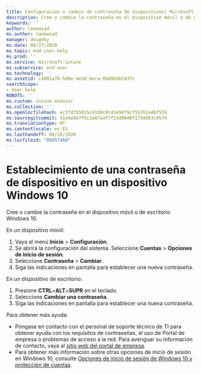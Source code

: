 ```yaml
---
title: Configuración o cambio de contraseña de dispositivos| Microsoft Docs
description: Cree o cambie la contraseña en el dispositivo móvil o de escritorio Windows 10.
keywords: ''
author: lenewsad
ms.author: lanewsad
manager: dougeby
ms.date: 08/27/2020
ms.topic: end-user-help
ms.prod: ''
ms.service: microsoft-intune
ms.subservice: end-user
ms.technology: ''
ms.assetid: c4801a78-580e-4e3d-beca-0b09b9b2437c
searchScope:
- User help
ROBOTS: ''
ms.custom: intune-enduser
ms.collection: ''
ms.openlocfilehash: ec3fdfb5015cd1b0c0c43e94f9cf55762e4bf559
ms.sourcegitcommit: 41e6e6b7f5c2a87aaf7f23d90d0f175dd63c0579
ms.translationtype: HT
ms.contentlocale: es-ES
ms.lasthandoff: 08/28/2020
ms.locfileid: "89057460"
---
```

# <a name="set-a-device-password-on-windows-10-device"></a>Establecimiento de una contraseña de dispositivo en un dispositivo Windows 10
Cree o cambie la contraseña en el dispositivo móvil o de escritorio Windows 10. 

En un dispositivo móvil:

1. Vaya al menú **Inicio** > **Configuración**.
2. Se abrirá la configuración del sistema. Seleccione **Cuentas** > **Opciones de inicio de sesión**.
3. Seleccione **Contraseña** > **Cambiar**.
4. Siga las indicaciones en pantalla para establecer una nueva contraseña.  

En un dispositivo de escritorio:  
1. Presione **CTRL**+**ALT**+**SUPR** en el teclado.   
2. Seleccione **Cambiar una contraseña**.
3. Siga las indicaciones en pantalla para establecer una nueva contraseña.  

Para obtener más ayuda: 
 
* Póngase en contacto con el personal de soporte técnico de TI para obtener ayuda con los requisitos de contraseñas, el uso de Portal de empresa o problemas de acceso a la red. Para averiguar su información de contacto, vaya al [sitio web del portal de empresa](https://go.microsoft.com/fwlink/?linkid=2010980).  
* Para obtener más información sobre otras opciones de inicio de sesión en Windows 10, consulte [Opciones de inicio de sesión de Windows 10 y protección de cuentas](https://support.microsoft.com/help/4468253/windows-10-sign-in-options-and-privacy).  

